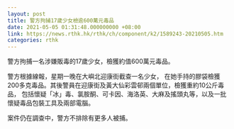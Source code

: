 ```yaml
---
layout: post
title: 警方拘捕17歲少女檢逾600萬元毒品
date: 2021-05-05 01:31:48.000000000 +08:00
link: https://news.rthk.hk/rthk/ch/component/k2/1589243-20210505.htm
categories: rthk
---
```


警方拘捕一名涉嫌販毒的17歲少女，檢獲約值600萬元毒品。

警方根據線報，星期一晚在大嶼北迎康街截查一名少女， 在她手持的膠袋檢獲200多克毒品。其後警員在迎康街及黃大仙彩雲邨兩個單位，檢獲重約10公斤毒品， 包括懷疑「冰」毒、氯胺酮、可卡因、海洛英、大麻及搖頭丸等，以及一批懷疑毒品包裝工具及兩部電腦。

案件仍在調查中，警方不排除有更多人被捕。
